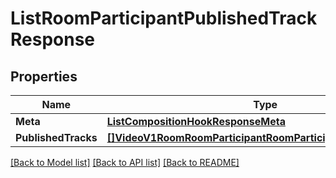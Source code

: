 # ListRoomParticipantPublishedTrackResponse

## Properties
Name | Type | Description | Notes
------------ | ------------- | ------------- | -------------
**Meta** | [**ListCompositionHookResponseMeta**](ListCompositionHookResponse_meta.md) |  |[optional] 
**PublishedTracks** | [**[]VideoV1RoomRoomParticipantRoomParticipantPublishedTrack**](video.v1.room.room_participant.room_participant_published_track.md) |  |[optional] 

[[Back to Model list]](../README.md#documentation-for-models) [[Back to API list]](../README.md#documentation-for-api-endpoints) [[Back to README]](../README.md)


